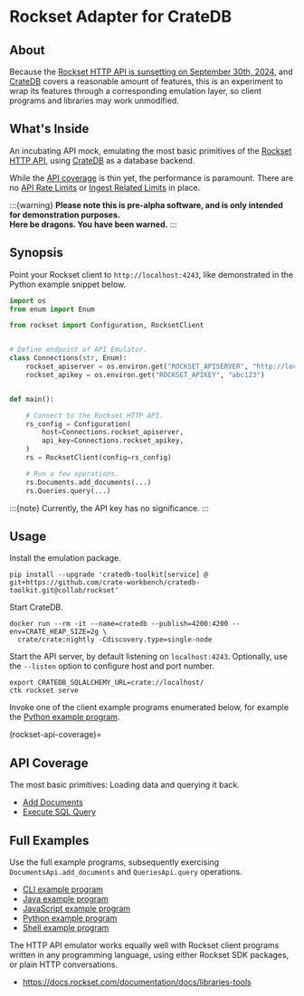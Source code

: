 # Rockset Adapter for CrateDB


## About

Because the [Rockset HTTP API is sunsetting on September 30th, 2024](
https://docs.rockset.com/documentation/docs/faq), and [CrateDB] covers a
reasonable amount of features, this is an experiment to wrap its features
through a corresponding emulation layer, so client programs and libraries
may work unmodified.


## What's Inside

An incubating API mock, emulating the most basic primitives of the [Rockset
HTTP API], using [CrateDB] as a database backend.

While the [API coverage](#rockset-api-coverage) is thin yet, the performance is
paramount. There are no [API Rate Limits] or [Ingest Related Limits] in place.

:::{warning}
**Please note this is pre-alpha software, and is only intended for demonstration
purposes.**
<br>
**Here be dragons. You have been warned.**
:::

## Synopsis

Point your Rockset client to `http://localhost:4243`, like demonstrated in the
Python example snippet below.
```python
import os
from enum import Enum

from rockset import Configuration, RocksetClient


# Define endpoint of API Emulator.
class Connections(str, Enum):
    rockset_apiserver = os.environ.get("ROCKSET_APISERVER", "http://localhost:4243")
    rockset_apikey = os.environ.get("ROCKSET_APIKEY", "abc123")


def main():

    # Connect to the Rockset HTTP API.
    rs_config = Configuration(
        host=Connections.rockset_apiserver,
        api_key=Connections.rockset_apikey,
    )
    rs = RocksetClient(config=rs_config)

    # Run a few operations.
    rs.Documents.add_documents(...)
    rs.Queries.query(...)
```

:::{note}
Currently, the API key has no significance.
:::


## Usage

Install the emulation package.
```shell
pip install --upgrade 'cratedb-toolkit[service] @ git+https://github.com/crate-workbench/cratedb-toolkit.git@collab/rockset'
```

Start CrateDB.
```shell
docker run --rm -it --name=cratedb --publish=4200:4200 --env=CRATE_HEAP_SIZE=2g \
  crate/crate:nightly -Cdiscovery.type=single-node
```

Start the API server, by default listening on `localhost:4243`. Optionally,
use the `--listen` option to configure host and port number.
```shell
export CRATEDB_SQLALCHEMY_URL=crate://localhost/
ctk rockset serve
```

Invoke one of the client example programs enumerated below,
for example the [Python example program].


(rockset-api-coverage)=
## API Coverage

The most basic primitives: Loading data and querying it back.

- [Add Documents]
- [Execute SQL Query]


## Full Examples

Use the full example programs, subsequently exercising
`DocumentsApi.add_documents` and `QueriesApi.query` operations.

- [CLI example program]
- [Java example program]
- [JavaScript example program]
- [Python example program]
- [Shell example program]

The HTTP API emulator works equally well with Rockset client programs
written in any programming language, using either Rockset SDK packages,
or plain HTTP conversations.

- https://docs.rockset.com/documentation/docs/libraries-tools


[Add Documents]: https://docs.rockset.com/documentation/reference/adddocuments
[API Rate Limits]: https://docs.rockset.com/documentation/docs/api-rate-limits
[CLI example program]: https://github.com/crate-workbench/cratedb-toolkit/blob/main/examples/rockset/cli/basic.sh
[CrateDB]: https://cratedb.com/database
[Execute SQL Query]: https://docs.rockset.com/documentation/reference/query
[Ingest Related Limits]: https://docs.rockset.com/documentation/docs/ingest-related-limits
[Java example program]: https://github.com/crate-workbench/cratedb-toolkit/blob/main/examples/rockset/java/Basic.java
[JavaScript example program]: https://github.com/crate-workbench/cratedb-toolkit/blob/main/examples/rockset/javascript/basic.py
[Python example program]: https://github.com/crate-workbench/cratedb-toolkit/blob/main/examples/rockset/python/basic.py
[Rockset HTTP API]: https://docs.rockset.com/documentation/reference/rest-api
[Shell example program]: https://github.com/crate-workbench/cratedb-toolkit/blob/main/examples/rockset/shell/basic.sh
